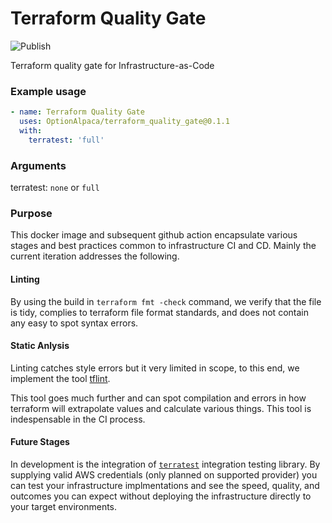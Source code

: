 # Terraform Quality Gate
![Publish](https://github.com/OptionAlpaca/terraform_quality_gate/workflows/Publish/badge.svg?branch=master)

Terraform quality gate for Infrastructure-as-Code

### Example usage

```yaml
- name: Terraform Quality Gate
  uses: OptionAlpaca/terraform_quality_gate@0.1.1
  with:
    terratest: 'full'
```

### Arguments
terratest: `none` or `full`

### Purpose

This docker image and subsequent github action encapsulate various stages and best practices common to infrastructure CI and CD. Mainly the current iteration addresses the following.

#### Linting
By using the build in `terraform fmt -check` command, we verify that the file is tidy, complies to terraform file format standards, and does not contain any easy to spot syntax errors.

#### Static Anlysis
Linting catches style errors but it very limited in scope, to this end, we implement the tool [tflint](https://github.com/terraform-linters/tflint).

This tool goes much further and can spot compilation and errors in how terraform will extrapolate values and calculate various things. This tool is indespensable in the CI process.

#### Future Stages
In development is the integration of [`terratest`](https://github.com/gruntwork-io/terratest) integration testing library. By supplying valid AWS credentials (only planned on supported provider) you can test your infrastructure implmentations and see the speed, quality, and outcomes you can expect without deploying the infrastructure directly to your target environments.

